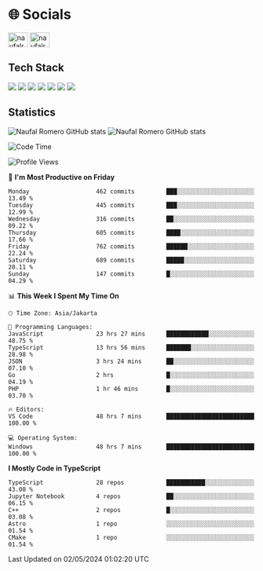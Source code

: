 <h1 align="">🌐 Socials</h1>
<p align="left">
<a href="https://linkedin.com/in/naufal-romero-putra-pratama-9ab816177/" target="blank"><img align="center" src="https://raw.githubusercontent.com/rahuldkjain/github-profile-readme-generator/master/src/images/icons/Social/linked-in-alt.svg" alt="naufalromero" height="30" width="40" /></a>
<a href="https://instagram.com/naufalromero" target="blank"><img align="center" src="https://raw.githubusercontent.com/rahuldkjain/github-profile-readme-generator/master/src/images/icons/Social/instagram.svg" alt="naufalromero" height="30" width="40" /></a>
</p>


<h2 align="">Tech Stack</h2>
<div align="">
  <img src="https://img.shields.io/badge/next.js-000000?style=for-the-badge&logo=nextdotjs&logoColor=white"/>
 <img src="https://img.shields.io/badge/typescript-%23007ACC.svg?style=for-the-badge&logo=typescript&logoColor=white"/>
 <img src="https://img.shields.io/badge/react-%2320232a.svg?style=for-the-badge&logo=react&logoColor=%2361DAFB"/>
 <img src="https://img.shields.io/badge/tailwindcss-%2338B2AC.svg?style=for-the-badge&logo=tailwind-css&logoColor=white"/>
 <img src="https://img.shields.io/badge/Prisma-3982CE?style=for-the-badge&logo=Prisma&logoColor=white"/>
 <img src="https://img.shields.io/badge/javascript-%23323330.svg?style=for-the-badge&logo=javascript&logoColor=%23F7DF1E"/>
 <img src="https://img.shields.io/badge/java-%23ED8B00.svg?style=for-the-badge&logo=openjdk&logoColor=white"/>
</div>


<h2 align="">Statistics</h2>
<div align="">
<img src="https://github-readme-stats-xi-nine-74.vercel.app/api?username=romves&show_icons=true&theme=tokyonight&include_all_commits=true&count_private=true" alt="Naufal Romero GitHub stats"/>
<img src="https://github-readme-stats-xi-nine-74.vercel.app/api/top-langs/?username=romves&theme=tokyonight&hide_border=false&include_all_commits=true&count_private=true&layout=compact" alt="Naufal Romero GitHub stats"/>
</div>

<!--START_SECTION:waka-->
![Code Time](http://img.shields.io/badge/Code%20Time-1%2C027%20hrs%2025%20mins-blue)

![Profile Views](http://img.shields.io/badge/Profile%20Views-22-blue)

📅 **I'm Most Productive on Friday** 

```text
Monday                   462 commits         ███░░░░░░░░░░░░░░░░░░░░░░   13.49 % 
Tuesday                  445 commits         ███░░░░░░░░░░░░░░░░░░░░░░   12.99 % 
Wednesday                316 commits         ██░░░░░░░░░░░░░░░░░░░░░░░   09.22 % 
Thursday                 605 commits         ████░░░░░░░░░░░░░░░░░░░░░   17.66 % 
Friday                   762 commits         ██████░░░░░░░░░░░░░░░░░░░   22.24 % 
Saturday                 689 commits         █████░░░░░░░░░░░░░░░░░░░░   20.11 % 
Sunday                   147 commits         █░░░░░░░░░░░░░░░░░░░░░░░░   04.29 % 
```


📊 **This Week I Spent My Time On** 

```text
🕑︎ Time Zone: Asia/Jakarta

💬 Programming Languages: 
JavaScript               23 hrs 27 mins      ████████████░░░░░░░░░░░░░   48.75 % 
TypeScript               13 hrs 56 mins      ███████░░░░░░░░░░░░░░░░░░   28.98 % 
JSON                     3 hrs 24 mins       ██░░░░░░░░░░░░░░░░░░░░░░░   07.10 % 
Go                       2 hrs               █░░░░░░░░░░░░░░░░░░░░░░░░   04.19 % 
PHP                      1 hr 46 mins        █░░░░░░░░░░░░░░░░░░░░░░░░   03.70 % 

🔥 Editors: 
VS Code                  48 hrs 7 mins       █████████████████████████   100.00 % 

💻 Operating System: 
Windows                  48 hrs 7 mins       █████████████████████████   100.00 % 
```

**I Mostly Code in TypeScript** 

```text
TypeScript               28 repos            ███████████░░░░░░░░░░░░░░   43.08 % 
Jupyter Notebook         4 repos             ██░░░░░░░░░░░░░░░░░░░░░░░   06.15 % 
C++                      2 repos             █░░░░░░░░░░░░░░░░░░░░░░░░   03.08 % 
Astro                    1 repo              ░░░░░░░░░░░░░░░░░░░░░░░░░   01.54 % 
CMake                    1 repo              ░░░░░░░░░░░░░░░░░░░░░░░░░   01.54 % 
```




 Last Updated on 02/05/2024 01:02:20 UTC
<!--END_SECTION:waka-->
